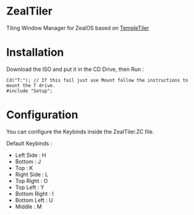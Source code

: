# ZealTiler
Tiling Window Manager for ZealOS based on [TempleTiler](https://github.com/bbielsa/TempleTiler)

# Installation
Download the ISO and put it in the CD Drive, then Run :
```
Cd("T:"); // If this fail just use Mount follow the instructions to mount the T drive.
#include "Setup";
```
# Configuration

You can configure the Keybinds inside the ZealTiler.ZC file.

Default Keybinds :

  - Left Side : H
  - Bottom : J
  - Top : K
  - Right Side : L
  - Top Right : O
  - Top Left : Y
  - Bottom Right : I
  - Bottom Left : U
  - Middle : M
